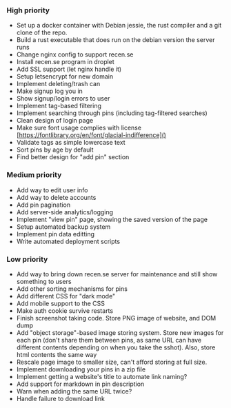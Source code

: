 ### High priority
- Set up a docker container with Debian jessie, the rust compiler and a git clone of the repo.
- Build a rust executable that does run on the debian version the server runs
- Change nginx config to support recen.se
- Install recen.se program in droplet
- Add SSL support (let nginx handle it)
- Setup letsencrypt for new domain
- Implement deleting/trash can
- Make signup log you in
- Show signup/login errors to user
- Implement tag-based filtering
- Implement searching through pins (including tag-filtered searches)
- Clean design of login page
- Make sure font usage complies with license [https://fontlibrary.org/en/font/glacial-indifference]()
- Validate tags as simple lowercase text
- Sort pins by age by default
- Find better design for "add pin" section

### Medium priority
- Add way to edit user info
- Add way to delete accounts
- Add pin pagination
- Add server-side analytics/logging
- Implement "view pin" page, showing the saved version of the page
- Setup automated backup system
- Implement pin data editting
- Write automated deployment scripts

### Low priority
- Add way to bring down recen.se server for maintenance and still show something to users
- Add other sorting mechanisms for pins
- Add different CSS for "dark mode"
- Add mobile support to the CSS
- Make auth cookie survive restarts
- Finish screenshot taking code. Store PNG image of website, and DOM dump
- Add "object storage"-based image storing system. Store new images for each pin (don't share them between
  pins, as same URL can have different contents depending on when you take the sshot). Also, store html
  contents the same way
- Rescale page image to smaller size, can't afford storing at full size.
- Implement downloading your pins in a zip file
- Implement getting a website's title to automate link naming?
- Add support for markdown in pin description
- Warn when adding the same URL twice?
- Handle failure to download link


